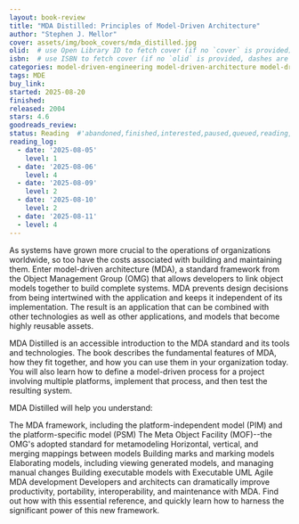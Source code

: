 ```yaml
---
layout: book-review
title: "MDA Distilled: Principles of Model-Driven Architecture"
author: "Stephen J. Mellor"
cover: assets/img/book_covers/mda_distilled.jpg
olid:  # use Open Library ID to fetch cover (if no `cover` is provided)
isbn:  # use ISBN to fetch cover (if no `olid` is provided, dashes are optional)
categories: model-driven-engineering model-driven-architecture model-driven-development
tags: MDE
buy_link: 
started: 2025-08-20
finished: 
released: 2004
stars: 4.6
goodreads_review:
status: Reading  #'abandoned,finished,interested,paused,queued,reading,reread'
reading_log:
  - date: '2025-08-05'
    level: 1
  - date: '2025-08-06'
    level: 4
  - date: '2025-08-09'
    level: 2
  - date: '2025-08-10'
    level: 2
  - date: '2025-08-11'
  - level: 4
---
```


As systems have grown more crucial to the operations of organizations worldwide, so too have the costs associated with building and maintaining them. Enter model-driven architecture (MDA), a standard framework from the Object Management Group (OMG) that allows developers to link object models together to build complete systems. MDA prevents design decisions from being intertwined with the application and keeps it independent of its implementation. The result is an application that can be combined with other technologies as well as other applications, and models that become highly reusable assets.

MDA Distilled is an accessible introduction to the MDA standard and its tools and technologies. The book describes the fundamental features of MDA, how they fit together, and how you can use them in your organization today. You will also learn how to define a model-driven process for a project involving multiple platforms, implement that process, and then test the resulting system.

MDA Distilled will help you understand:

The MDA framework, including the platform-independent model (PIM) and the platform-specific model (PSM)
The Meta Object Facility (MOF)--the OMG's adopted standard for metamodeling
Horizontal, vertical, and merging mappings between models
Building marks and marking models
Elaborating models, including viewing generated models, and managing manual changes
Building executable models with Executable UML
Agile MDA development
Developers and architects can dramatically improve productivity, portability, interoperability, and maintenance with MDA. Find out how with this essential reference, and quickly learn how to harness the significant power of this new framework.
